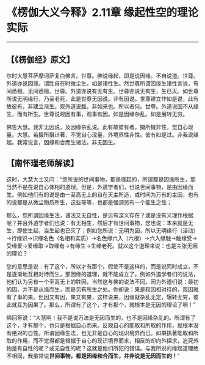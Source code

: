 # 《楞伽大义今释》2.11章 缘起性空的理论实际

------

## 【《楞伽经》原文】

尔时大慧菩萨摩诃萨复白佛言。世尊。佛说缘起，即是说因缘。不自说道。世尊。外道亦说因缘。谓胜自在时微尘生，如是诸性生。然世尊所谓因缘生诸性言说，有间悉檀。无间悉檀。世尊。外道亦说有无有生。世尊亦说无有生，生已灭。如世尊所说无明缘行，乃至老死，此是世尊无因说。非有因说。世尊建立作如是说，此有故彼有，非建立渐生。观外道说胜，非如来也。所以者何。世尊。外道说因不从缘生，而有所生。世尊说观因有事，观事有因。如是因缘杂乱。如是展转无穷。

佛告大慧。我非无因说，及因缘杂乱说。此有故彼有者。摄所摄非性，觉自心现量。大慧。若摄所摄计著，不觉自心现量，外境界性非性。彼有如是过。非我说缘起。我常说言，因缘和合而生诸法。非无因生。

## 【南怀瑾老师解读】

这时，大慧大士又问：“您所说的世间事物，都是缘起的，所谓都是因缘所生，那当然不是在说自心体相的道理。但是，外道学者们，也说世间事物，是由因缘而生。例如他们有的说是由一至高无上的自在天主所造，或时间为万有的主因，也有的说都是从微尘物质所生，这些等等，也都是强调另有一个能生之性；

那么，您所谓因缘生法，诸法又无自性，是另有深义存在？或是没有义理作根据呢？并且外道学者们也说：有无相生，然后才有世间事物，您也说：本来就是无生，即使生起，当生起也已灭了；例如您所说：无明为因，所以无明缘行（活动）→行缘识→识缘名色（名相和实质）→名色缘六入（六根）→六入缘触→触缘受→受缘爱→爱缘取→取缘有→有缘生→生缘老死。就以这个道理来说：也是主张无因的理论？

您的意思是说：有了这个，所以才有那个。假使不是这样的，而是说同时成立，不是逐渐地互相对待而生，那因缘的道理，就不能成立了。例如外道学者们的说法，他们认为另有一个至高无上的胜因，当然这与佛的说法不同。因为外道们说：最初的因，并不是从缘而生，而是另有所生之处。你却说：果是和因相对待的，观因就有了事的果。但因又有因，果又有果，这样说来，因缘就杂乱无定，辗转无穷，彼此就互为因果了。那么，所谓有了这个，才有那个，就根本是无因的理论了啊！”

佛回答说：“大慧啊！我不是说万法是无因而生的，也不是因缘杂乱的。所谓有了这个，才有那个，也只是根据自心而来。反观自心的能取和所取的作用，就根本没有绝对的自性。所谓因缘生法，也无非是自心的现识境界而已。如果执著能取和所取的作用，而不觉得都是根据于自心的现识境界而来，相反的却向外探求，追究外物是有自性的呢？或无自性的呢？这就是他们所犯的错误。与我所说的缘起道理绝不相同，我虽常说**世间事物，都是因缘和合而生，并非说是无因而生的！**”
